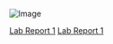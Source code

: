 
![Image](fly-d--N1Z-PJebZ0-unsplash.jpg)

[Lab Report 1](lab-report-1-week-2.html)
[Lab Report 1](https://<Atlias1>.github.io/<cse15l-lab-reports>/lab-report-1-week-2.html)
